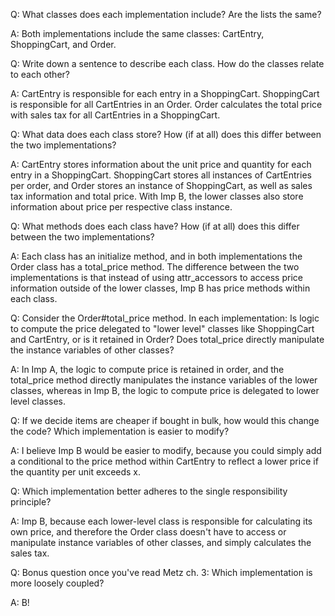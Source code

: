 Q: What classes does each implementation include? Are the lists the same?

A: Both implementations include the same classes: CartEntry, ShoppingCart, and Order.

Q: Write down a sentence to describe each class.
How do the classes relate to each other? 

A: CartEntry is responsible for each entry in a ShoppingCart. ShoppingCart is responsible for all CartEntries in an Order. Order calculates the total price with sales tax for all CartEntries in a ShoppingCart.

Q: What data does each class store? How (if at all) does this differ between the two implementations?

A: CartEntry stores information about the unit price and quantity for each entry in a ShoppingCart.
ShoppingCart stores all instances of CartEntries per order, and Order stores an instance of ShoppingCart, as well as sales tax information and total price. With Imp B, the lower classes also store information about price per respective class instance.

Q: What methods does each class have? How (if at all) does this differ between the two implementations?

A: Each class has an initialize method, and in both implementations the Order class has a total_price method. The difference between the two implementations is that instead of using attr_accessors to access price information outside of the lower classes, Imp B has price methods within each class.

Q: Consider the Order#total_price method. In each implementation: Is logic to compute the price delegated to "lower level" classes like ShoppingCart and CartEntry, or is it retained in Order? Does total_price directly manipulate the instance variables of other classes?

A: In Imp A, the logic to compute price is retained in order, and the total_price method directly manipulates the instance variables of the lower classes, whereas in Imp B, the logic to compute price is delegated to lower level classes.

Q: If we decide items are cheaper if bought in bulk, how would this change the code? Which implementation is easier to modify?

A: I believe Imp B would be easier to modify, because you could simply add a conditional to the price method within CartEntry to reflect a lower price if the quantity per unit exceeds x.

Q: Which implementation better adheres to the single responsibility principle?

A: Imp B, because each lower-level class is responsible for calculating its own price, and therefore the Order class doesn't have to access or manipulate instance variables of other classes, and simply calculates the sales tax.

Q: Bonus question once you've read Metz ch. 3: Which implementation is more loosely coupled?

A: B!